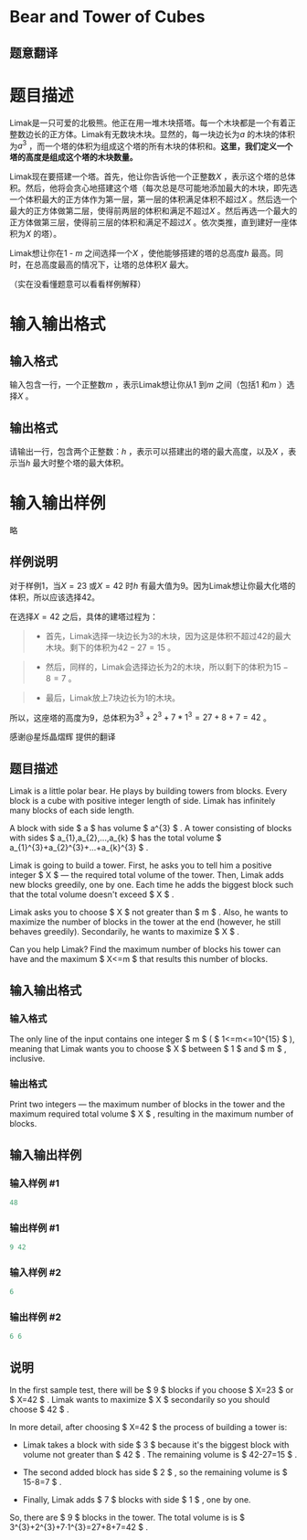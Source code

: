 # Bear and Tower of Cubes

## 题意翻译

# 题目描述

Limak是一只可爱的北极熊。他正在用一堆木块搭塔。每一个木块都是一个有着正整数边长的正方体。Limak有无数块木块。显然的，每一块边长为$a$ 的木块的体积为$a^3$ ，而一个塔的体积为组成这个塔的所有木块的体积和。**这里，我们定义一个塔的高度是组成这个塔的木块数量。**

Limak现在要搭建一个塔。首先，他让你告诉他一个正整数$X$ ，表示这个塔的总体积。然后，他将会贪心地搭建这个塔（每次总是尽可能地添加最大的木块，即先选一个体积最大的正方体作为第一层，第一层的体积满足体积不超过$X$ 。然后选一个最大的正方体做第二层，使得前两层的体积和满足不超过$X$ 。然后再选一个最大的正方体做第三层，使得前三层的体积和满足不超过$X$ 。依次类推，直到建好一座体积为$X$ 的塔）。

Limak想让你在$1$ - $m$ 之间选择一个$X$ ，使他能够搭建的塔的总高度$h$ 最高。同时，在总高度最高的情况下，让塔的总体积$X$ 最大。

（实在没看懂题意可以看看样例解释）

# 输入输出格式

## 输入格式

输入包含一行，一个正整数$m$ ，表示Limak想让你从$1$ 到$m$ 之间（包括$1$ 和$m$ ）选择$X$ 。

## 输出格式

请输出一行，包含两个正整数：$h$ ，表示可以搭建出的塔的最大高度，以及$X$ ，表示当$h$ 最大时整个塔的最大体积。

# 输入输出样例

略

## 样例说明

对于样例1，当$X=23$ 或$X=42$ 时$h$ 有最大值为9。因为Limak想让你最大化塔的体积，所以应该选择42。

在选择$X=42$ 之后，具体的建塔过程为：

> - 首先，Limak选择一块边长为3的木块，因为这是体积不超过42的最大木块。剩下的体积为$42-27=15$ 。

> - 然后，同样的，Limak会选择边长为2的木块，所以剩下的体积为$15-8=7$ 。

> - 最后，Limak放上7块边长为1的木块。

所以，这座塔的高度为9，总体积为$3^3+2^3+7*1^3=27+8+7=42$ 。

感谢@星烁晶熠辉 提供的翻译

## 题目描述

Limak is a little polar bear. He plays by building towers from blocks. Every block is a cube with positive integer length of side. Limak has infinitely many blocks of each side length.

A block with side $ a $ has volume $ a^{3} $ . A tower consisting of blocks with sides $ a_{1},a_{2},...,a_{k} $ has the total volume $ a_{1}^{3}+a_{2}^{3}+...+a_{k}^{3} $ .

Limak is going to build a tower. First, he asks you to tell him a positive integer $ X $ — the required total volume of the tower. Then, Limak adds new blocks greedily, one by one. Each time he adds the biggest block such that the total volume doesn't exceed $ X $ .

Limak asks you to choose $ X $ not greater than $ m $ . Also, he wants to maximize the number of blocks in the tower at the end (however, he still behaves greedily). Secondarily, he wants to maximize $ X $ .

Can you help Limak? Find the maximum number of blocks his tower can have and the maximum $ X<=m $ that results this number of blocks.

## 输入输出格式

### 输入格式

The only line of the input contains one integer $ m $ ( $ 1<=m<=10^{15} $ ), meaning that Limak wants you to choose $ X $ between $ 1 $ and $ m $ , inclusive.

### 输出格式

Print two integers — the maximum number of blocks in the tower and the maximum required total volume $ X $ , resulting in the maximum number of blocks.

## 输入输出样例

### 输入样例 #1

```cpp
48

```
### 输出样例 #1

```cpp
9 42

```
### 输入样例 #2

```cpp
6

```
### 输出样例 #2

```cpp
6 6

```
## 说明

In the first sample test, there will be $ 9 $ blocks if you choose $ X=23 $ or $ X=42 $ . Limak wants to maximize $ X $ secondarily so you should choose $ 42 $ .

In more detail, after choosing $ X=42 $ the process of building a tower is:

- Limak takes a block with side $ 3 $ because it's the biggest block with volume not greater than $ 42 $ . The remaining volume is $ 42-27=15 $ .

- The second added block has side $ 2 $ , so the remaining volume is $ 15-8=7 $ .

- Finally, Limak adds $ 7 $ blocks with side $ 1 $ , one by one.

So, there are $ 9 $ blocks in the tower. The total volume is is $ 3^{3}+2^{3}+7·1^{3}=27+8+7=42 $ .


